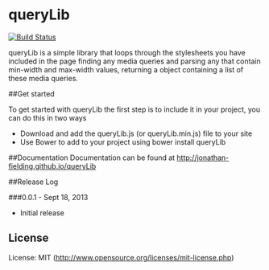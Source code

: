 # queryLib

[![Build Status](https://travis-ci.org/jonathan-fielding/queryLib.png?branch=master)](https://travis-ci.org/jonathan-fielding/queryLib)

queryLib is a simple library that loops through the stylesheets you have included in the page finding any media queries and parsing any that contain min-width and max-width values, returning a object containing a list of these media queries.

##Get started

To get started with queryLib the first step is to include it in your project, you can do this in two ways

* Download and add the queryLib.js (or queryLib.min.js) file to your site
* Use Bower to add to your project using bower install queryLib

##Documentation
Documentation can be found at http://jonathan-fielding.github.io/queryLib

##Release Log

###0.0.1 - Sept 18, 2013
* Initial release

## License

License: MIT (http://www.opensource.org/licenses/mit-license.php)
